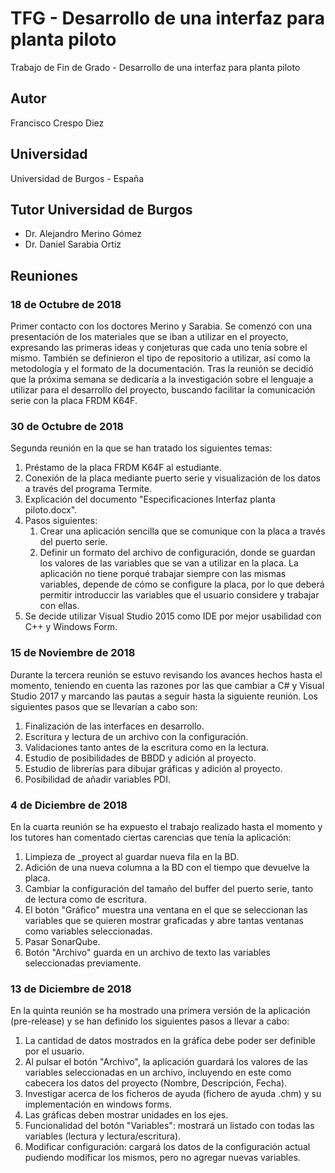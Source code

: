 # TFG - Desarrollo de una interfaz para planta piloto
Trabajo de Fin de Grado - Desarrollo de una interfaz para planta piloto
## Autor
Francisco Crespo Diez
## Universidad
Universidad de Burgos - España
## Tutor Universidad de Burgos
- Dr. Alejandro Merino Gómez
- Dr. Daniel Sarabia Ortiz
## Reuniones
### 18 de Octubre de 2018
Primer contacto con los doctores Merino y Sarabia. Se comenzó con una presentación de los materiales que se iban a utilizar en el proyecto, expresando las primeras ideas y conjeturas que cada uno tenía sobre el mismo. También se definieron el tipo de repositorio a utilizar, así como la metodología y el formato de la documentación. Tras la reunión se decidió que la próxima semana se dedicaría a la investigación sobre el lenguaje a utilizar para el desarrollo del proyecto, buscando facilitar la comunicación serie con la placa FRDM K64F.
### 30 de Octubre de 2018
Segunda reunión en la que se han tratado los siguientes temas:
1. Préstamo de la placa FRDM K64F al estudiante.
2. Conexión de la placa mediante puerto serie y visualización de los datos a través del programa Termite.
3. Explicación del documento "Especificaciones Interfaz planta piloto.docx".
4. Pasos siguientes:
    1. Crear una aplicación sencilla que se comunique con la placa a través del puerto serie.
    2. Definir un formato del archivo de configuración, donde se guardan los valores de las variables que se van a utilizar en la placa. La aplicación no tiene porqué trabajar siempre con las mismas variables, depende de cómo se configure la placa, por lo que deberá permitir introduccir las variables que el usuario considere y trabajar con ellas.
5. Se decide utilizar Visual Studio 2015 como IDE por mejor usabilidad con C++ y Windows Form.
### 15 de Noviembre de 2018
Durante la tercera reunión se estuvo revisando los avances hechos hasta el momento, teniendo en cuenta las razones por las que cambiar a C# y Visual Studio 2017 y marcando las pautas a seguir hasta la siguiente reunión. Los siguientes pasos que se llevarían a cabo son:
1. Finalización de las interfaces en desarrollo.
2. Escritura y lectura de un archivo con la configuración.
3. Validaciones tanto antes de la escritura como en la lectura.
4. Estudio de posibilidades de BBDD y adición al proyecto.
5. Estudio de librerías para dibujar gráficas y adición al proyecto.
6. Posibilidad de añadir variables PDI.
### 4 de Diciembre de 2018
En la cuarta reunión se ha expuesto el trabajo realizado hasta el momento y los tutores han comentado ciertas carencias que tenía la aplicación:
1. Limpieza de _proyect al guardar nueva fila en la BD.
2. Adición de una nueva columna a la BD con el tiempo que devuelve la placa.
3. Cambiar la configuración del tamaño del buffer del puerto serie, tanto de lectura como de escritura.
4. El botón "Gráfico" muestra una ventana en el que se seleccionan las variables que se quieren mostrar graficadas y abre tantas ventanas como variables seleccionadas.
5. Pasar SonarQube.
6. Botón "Archivo" guarda en un archivo de texto las variables seleccionadas previamente.
### 13 de Diciembre de 2018
En la quinta reunión se ha mostrado una primera versión de la aplicación (pre-release) y se han definido los siguientes pasos a llevar a cabo:
1. La cantidad de datos mostrados en la gráfica debe poder ser definible por el usuario.
2. Al pulsar el botón "Archivo", la aplicación guardará los valores de las variables seleccionadas en un archivo, incluyendo en este como cabecera los datos del proyecto (Nombre, Descripción, Fecha).
3. Investigar acerca de los ficheros de ayuda (fichero de ayuda .chm) y su implementación en windows forms.
4. Las gráficas deben mostrar unidades en los ejes.
5. Funcionalidad del botón "Variables": mostrará un listado con todas las variables (lectura y lectura/escritura).
6. Modificar configuración: cargará los datos de la configuración actual pudiendo modificar los mismos, pero no agregar nuevas variables.
